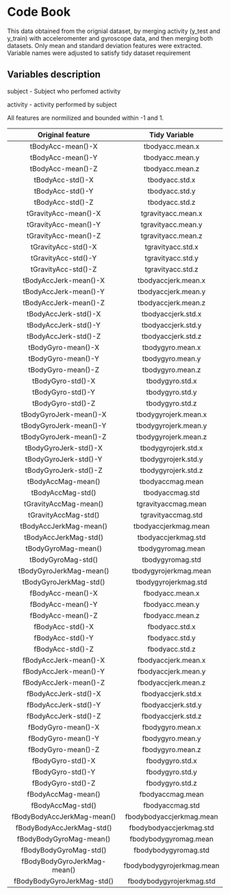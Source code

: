 # Code Book

This data obtained from the orignial dataset, by merging activity (y_test and y_train) with acceleromenter and gyroscope data, and then merging both datasets.
Only mean and standard deviation features were extracted. Variable names were adjusted to satisfy tidy dataset requirement

## Variables description

subject - Subject who perfomed activity

activity - activity performed by subject

All features are normilized and bounded within -1 and 1.

|Original feature | Tidy Variable |
|:---------------:|:------------:|
|tBodyAcc-mean()-X|	tbodyacc.mean.x|
|tBodyAcc-mean()-Y|	tbodyacc.mean.y|
|tBodyAcc-mean()-Z|	tbodyacc.mean.z|
|tBodyAcc-std()-X	|tbodyacc.std.x|
|tBodyAcc-std()-Y	|tbodyacc.std.y|
|tBodyAcc-std()-Z	|tbodyacc.std.z|
|tGravityAcc-mean()-X|tgravityacc.mean.x|
|tGravityAcc-mean()-Y|tgravityacc.mean.y|
|tGravityAcc-mean()-Z|tgravityacc.mean.z|
|tGravityAcc-std()-X|tgravityacc.std.x|
|tGravityAcc-std()-Y|tgravityacc.std.y|
|tGravityAcc-std()-Z|tgravityacc.std.z|
|tBodyAccJerk-mean()-X|tbodyaccjerk.mean.x|
|tBodyAccJerk-mean()-Y|tbodyaccjerk.mean.y|
|tBodyAccJerk-mean()-Z|tbodyaccjerk.mean.z|
|tBodyAccJerk-std()-X|tbodyaccjerk.std.x|
|tBodyAccJerk-std()-Y|tbodyaccjerk.std.y|
|tBodyAccJerk-std()-Z|tbodyaccjerk.std.z|
|tBodyGyro-mean()-X|tbodygyro.mean.x|
|tBodyGyro-mean()-Y|tbodygyro.mean.y|
|tBodyGyro-mean()-Z|tbodygyro.mean.z|
|tBodyGyro-std()-X|tbodygyro.std.x|
|tBodyGyro-std()-Y|tbodygyro.std.y|
|tBodyGyro-std()-Z|tbodygyro.std.z|
|tBodyGyroJerk-mean()-X|tbodygyrojerk.mean.x|
|tBodyGyroJerk-mean()-Y|tbodygyrojerk.mean.y|
|tBodyGyroJerk-mean()-Z|tbodygyrojerk.mean.z|
|tBodyGyroJerk-std()-X|tbodygyrojerk.std.x|
|tBodyGyroJerk-std()-Y|tbodygyrojerk.std.y|
|tBodyGyroJerk-std()-Z|tbodygyrojerk.std.z|
|tBodyAccMag-mean()|tbodyaccmag.mean|
|tBodyAccMag-std()|tbodyaccmag.std|
|tGravityAccMag-mean()|tgravityaccmag.mean|
|tGravityAccMag-std()|tgravityaccmag.std|
|tBodyAccJerkMag-mean()|tbodyaccjerkmag.mean|
|tBodyAccJerkMag-std()|tbodyaccjerkmag.std|
|tBodyGyroMag-mean()|tbodygyromag.mean|
|tBodyGyroMag-std()|tbodygyromag.std|
|tBodyGyroJerkMag-mean()|tbodygyrojerkmag.mean|
|tBodyGyroJerkMag-std()|tbodygyrojerkmag.std|
|fBodyAcc-mean()-X|fbodyacc.mean.x|
|fBodyAcc-mean()-Y|fbodyacc.mean.y|
|fBodyAcc-mean()-Z|fbodyacc.mean.z|
|fBodyAcc-std()-X|fbodyacc.std.x|
|fBodyAcc-std()-Y|fbodyacc.std.y|
|fBodyAcc-std()-Z|fbodyacc.std.z|
|fBodyAccJerk-mean()-X|fbodyaccjerk.mean.x|
|fBodyAccJerk-mean()-Y|fbodyaccjerk.mean.y|
|fBodyAccJerk-mean()-Z|fbodyaccjerk.mean.z|
|fBodyAccJerk-std()-X|fbodyaccjerk.std.x|
|fBodyAccJerk-std()-Y|fbodyaccjerk.std.y|
|fBodyAccJerk-std()-Z|fbodyaccjerk.std.z|
|fBodyGyro-mean()-X|fbodygyro.mean.x|
|fBodyGyro-mean()-Y|fbodygyro.mean.y|
|fBodyGyro-mean()-Z|fbodygyro.mean.z|
|fBodyGyro-std()-X|fbodygyro.std.x|
|fBodyGyro-std()-Y|fbodygyro.std.y|
|fBodyGyro-std()-Z|fbodygyro.std.z|
|fBodyAccMag-mean()|fbodyaccmag.mean|
|fBodyAccMag-std()|fbodyaccmag.std|
|fBodyBodyAccJerkMag-mean()|fbodybodyaccjerkmag.mean|
|fBodyBodyAccJerkMag-std()|fbodybodyaccjerkmag.std|
|fBodyBodyGyroMag-mean()|fbodybodygyromag.mean|
|fBodyBodyGyroMag-std()|fbodybodygyromag.std|
|fBodyBodyGyroJerkMag-mean()|fbodybodygyrojerkmag.mean|
|fBodyBodyGyroJerkMag-std()|fbodybodygyrojerkmag.std|